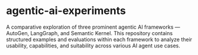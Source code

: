 # agentic-ai-experiments
A comparative exploration of three prominent agentic AI frameworks — AutoGen, LangGraph, and Semantic Kernel. This repository contains structured examples and evaluations within each framework to analyze their usability, capabilities, and suitability across various AI agent use cases.
